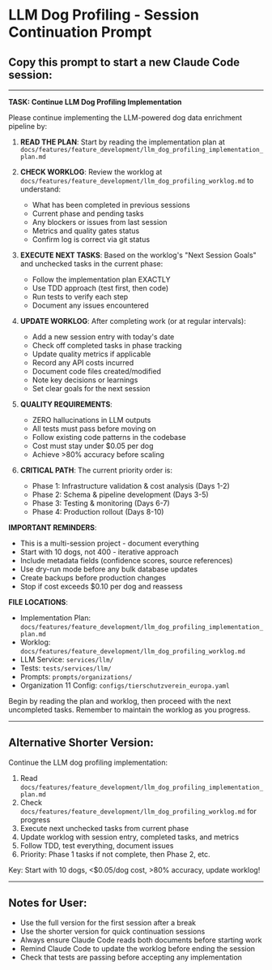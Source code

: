 # LLM Dog Profiling - Session Continuation Prompt

## Copy this prompt to start a new Claude Code session:

---

**TASK: Continue LLM Dog Profiling Implementation**

Please continue implementing the LLM-powered dog data enrichment pipeline by:

1. **READ THE PLAN**: Start by reading the implementation plan at `docs/features/feature_development/llm_dog_profiling_implementation_plan.md`

2. **CHECK WORKLOG**: Review the worklog at `docs/features/feature_development/llm_dog_profiling_worklog.md` to understand:
   - What has been completed in previous sessions
   - Current phase and pending tasks
   - Any blockers or issues from last session
   - Metrics and quality gates status
   - Confirm log is correct via git status

3. **EXECUTE NEXT TASKS**: Based on the worklog's "Next Session Goals" and unchecked tasks in the current phase:
   - Follow the implementation plan EXACTLY
   - Use TDD approach (test first, then code)
   - Run tests to verify each step
   - Document any issues encountered

4. **UPDATE WORKLOG**: After completing work (or at regular intervals):
   - Add a new session entry with today's date
   - Check off completed tasks in phase tracking
   - Update quality metrics if applicable
   - Record any API costs incurred
   - Document code files created/modified
   - Note key decisions or learnings
   - Set clear goals for the next session

5. **QUALITY REQUIREMENTS**:
   - ZERO hallucinations in LLM outputs
   - All tests must pass before moving on
   - Follow existing code patterns in the codebase
   - Cost must stay under $0.05 per dog
   - Achieve >80% accuracy before scaling

6. **CRITICAL PATH**: The current priority order is:
   - Phase 1: Infrastructure validation & cost analysis (Days 1-2)
   - Phase 2: Schema & pipeline development (Days 3-5)
   - Phase 3: Testing & monitoring (Days 6-7)
   - Phase 4: Production rollout (Days 8-10)

**IMPORTANT REMINDERS**:
- This is a multi-session project - document everything
- Start with 10 dogs, not 400 - iterative approach
- Include metadata fields (confidence scores, source references)
- Use dry-run mode before any bulk database updates
- Create backups before production changes
- Stop if cost exceeds $0.10 per dog and reassess

**FILE LOCATIONS**:
- Implementation Plan: `docs/features/feature_development/llm_dog_profiling_implementation_plan.md`
- Worklog: `docs/features/feature_development/llm_dog_profiling_worklog.md`
- LLM Service: `services/llm/`
- Tests: `tests/services/llm/`
- Prompts: `prompts/organizations/`
- Organization 11 Config: `configs/tierschutzverein_europa.yaml`

Begin by reading the plan and worklog, then proceed with the next uncompleted tasks. Remember to maintain the worklog as you progress.

---

## Alternative Shorter Version:

Continue the LLM dog profiling implementation:
1. Read `docs/features/feature_development/llm_dog_profiling_implementation_plan.md`
2. Check `docs/features/feature_development/llm_dog_profiling_worklog.md` for progress
3. Execute next unchecked tasks from current phase
4. Update worklog with session entry, completed tasks, and metrics
5. Follow TDD, test everything, document issues
6. Priority: Phase 1 tasks if not complete, then Phase 2, etc.

Key: Start with 10 dogs, <$0.05/dog cost, >80% accuracy, update worklog!

---

## Notes for User:

- Use the full version for the first session after a break
- Use the shorter version for quick continuation sessions
- Always ensure Claude Code reads both documents before starting work
- Remind Claude Code to update the worklog before ending the session
- Check that tests are passing before accepting any implementation
